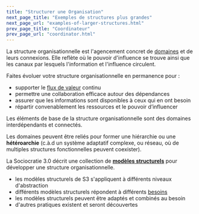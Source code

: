 ```yaml
---
title: "Structurer une Organisation"
next_page_title: "Exemples de structures plus grandes"
next_page_url: "examples-of-larger-structures.html"
prev_page_title: "Coordinateur"
prev_page_url: "coordinator.html"
---
```



La structure organisationnelle est l'agencement concret de <a href="glossary.html#entry-domain" class="glossary-tooltip" data-toggle="tooltip" title="Domaine: Une zone de responsabilité et d&#x27;autorité bien délimitée au sein d&#x27;une organisation.">domaines</a> et de leurs connexions. Elle reflète où le pouvoir d'influence se trouve ainsi que les canaux par lesquels l'information et l'influence circulent.

Faites évoluer votre structure organisationnelle en permanence pour :

- supporter le <a href="glossary.html#entry-flow-of-value" class="glossary-tooltip" data-toggle="tooltip" title="Flux de Valeur: Les livrables traversant une organisation vers les clients ou d&#x27;autres intervenants.">flux de valeur</a> continu
- permettre une collaboration efficace autour des dépendances
- assurer que les informations sont disponibles à ceux qui en ont besoin
- répartir convenablement les ressources et le pouvoir d’influencer

Les éléments de base de la structure organisationnelle sont des domaines interdépendants et connectés.

Les domaines peuvent être reliés pour former une hiérarchie ou une **hétéroarchie** (c.à.d un système adaptatif complexe, ou réseau, où de multiples structures fonctionnelles peuvent coexister).

La Sociocratie 3.0 décrit une collection de [**modèles structurels**](building-organizations.html) pour développer une structure organisationnelle.

- les modèles structurels de S3 s'appliquent à différents niveaux d'abstraction
- différents modèles structurels répondent à différents <a href="glossary.html#entry-requirement" class="glossary-tooltip" data-toggle="tooltip" title="Exigence: Un besoin ou un désir jugé nécessaire pour répondre de manière adéquate à un driver organisationnel, ou jugé comme une prochaine étape utile.">besoins</a>
- les modèles structurels peuvent être adaptés et combinés au besoin
- d'autres pratiques existent et seront découvertes
